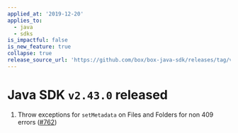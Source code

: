```yaml
---
applied_at: '2019-12-20'
applies_to:
  - java
  - sdks
is_impactful: false
is_new_feature: true
collapse: true
release_source_url: 'https://github.com/box/box-java-sdk/releases/tag/v2.43.0'
---
```


# Java SDK `v2.43.0` released

1. Throw exceptions for `setMetadata` on Files and Folders for non 409 errors ([#762](https://github.com/box/box-java-sdk/pull/762))